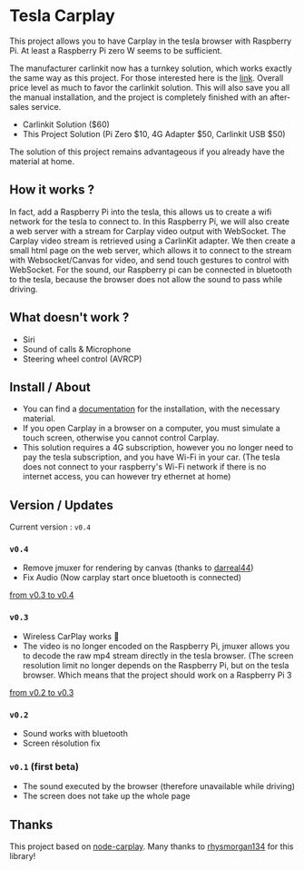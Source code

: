 
# Tesla Carplay

This project allows you to have Carplay in the tesla browser with Raspberry Pi. At least a Raspberry Pi zero W seems to be sufficient.

The manufacturer carlinkit now has a turnkey solution, which works exactly the same way as this project. For those interested here is the [link](https://carlinkitcarplay.com/products/carlinkit-t2c-tesla-wireless-apple-carplay-adapter). Overall price level as much to favor the carlinkit solution. This will also save you all the manual installation, and the project is completely finished with an after-sales service.

- Carlinkit Solution ($60)
- This Project Solution (Pi Zero $10, 4G Adapter $50, Carlinkit USB $50)

The solution of this project remains advantageous if you already have the material at home.


## How it works ?
In fact, add a Raspberry Pi into the tesla, this allows us to create a wifi network for the tesla to connect to. In this Raspberry Pi, we will also create a web server with a stream for Carplay video output with WebSocket. The Carplay video stream is retrieved using a CarlinKit adapter. We then create a small html page on the web server, which allows it to connect to the stream with Websocket/Canvas for video, and send touch gestures to control with WebSocket. For the sound, our Raspberry pi can be connected in bluetooth to the tesla, because the browser does not allow the sound to pass while driving.


## What doesn't work ?

- Siri
- Sound of calls & Microphone
- Steering wheel control (AVRCP)

## Install / About

- You can find a [documentation](https://github.com/marcdubois71450/tesla-carplay/blob/master/tesla-doc.md) for the installation, with the necessary material.
- If you open Carplay in a browser on a computer, you must simulate a touch screen, otherwise you cannot control Carplay.
- This solution requires a 4G subscription, however you no longer need to pay the tesla subscription, and you have Wi-Fi in your car. (The tesla does not connect to your raspberry's Wi-Fi network if there is no internet access, you can however try ethernet at home)


## Version / Updates

Current version : `v0.4`

### `v0.4`
- Remove jmuxer for rendering by canvas (thanks to [darreal44](https://github.com/darreal44))
- Fix Audio (Now carplay start once bluetooth is connected)

[from v0.3 to v0.4](https://github.com/marcdubois71450/tesla-carplay/issues/20)

### `v0.3`
-  Wireless CarPlay works 🍾
- The video is no longer encoded on the Raspberry Pi, jmuxer allows you to decode the raw mp4 stream directly in the tesla browser. (The screen resolution limit no longer depends on the Raspberry Pi, but on the tesla browser. Which means that the project should work on a Raspberry Pi 3

[from v0.2 to v0.3](https://github.com/marcdubois71450/tesla-carplay/issues/12)

### `v0.2`
- Sound works with bluetooth
- Screen résolution fix

### `v0.1` (first beta)
- The sound executed by the browser (therefore unavailable while driving)
- The screen does not take up the whole page


## Thanks

This project based on [node-carplay](https://github.com/rhysmorgan134/node-CarPlay).
Many thanks to [rhysmorgan134](https://github.com/rhysmorgan134) for this library!
